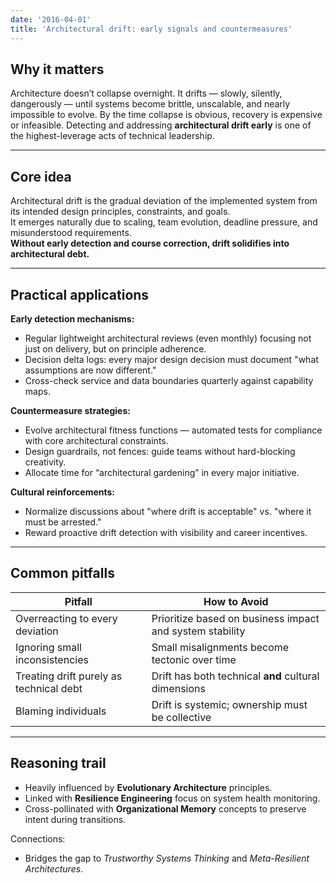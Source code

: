 ```yaml
---
date: '2016-04-01'
title: 'Architectural drift: early signals and countermeasures'
---
```


## Why it matters

Architecture doesn’t collapse overnight.  It drifts — slowly, silently, dangerously — until systems become brittle, unscalable, and nearly impossible to evolve.  By the time collapse is obvious, recovery is expensive or infeasible.  Detecting and addressing **architectural drift early** is one of the highest-leverage acts of technical leadership.

---

## Core idea

Architectural drift is the gradual deviation of the implemented system from its intended design principles, constraints, and goals.  
It emerges naturally due to scaling, team evolution, deadline pressure, and misunderstood requirements.  
**Without early detection and course correction, drift solidifies into architectural debt.**

---

## Practical applications

**Early detection mechanisms:**
  - Regular lightweight architectural reviews (even monthly) focusing not just on delivery, but on principle adherence.
  - Decision delta logs: every major design decision must document "what assumptions are now different."
  - Cross-check service and data boundaries quarterly against capability maps.

**Countermeasure strategies:**
  - Evolve architectural fitness functions — automated tests for compliance with core architectural constraints.
  - Design guardrails, not fences: guide teams without hard-blocking creativity.
  - Allocate time for “architectural gardening” in every major initiative.

**Cultural reinforcements:**
  - Normalize discussions about "where drift is acceptable" vs. "where it must be arrested."
  - Reward proactive drift detection with visibility and career incentives.

---

## Common pitfalls
| Pitfall                               | How to Avoid                                          |
|----------------------------------------|-------------------------------------------------------|
| Overreacting to every deviation        | Prioritize based on business impact and system stability |
| Ignoring small inconsistencies         | Small misalignments become tectonic over time         |
| Treating drift purely as technical debt | Drift has both technical **and** cultural dimensions  |
| Blaming individuals                    | Drift is systemic; ownership must be collective       |

---

## Reasoning trail
- Heavily influenced by **Evolutionary Architecture** principles.
- Linked with **Resilience Engineering** focus on system health monitoring.
- Cross-pollinated with **Organizational Memory** concepts to preserve intent during transitions.

Connections:
- Bridges the gap to *Trustworthy Systems Thinking* and *Meta-Resilient Architectures*.

